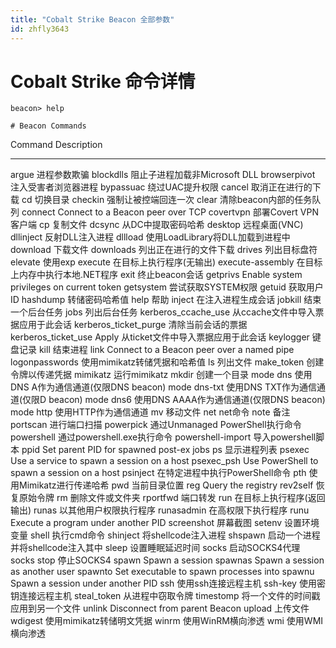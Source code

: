 ```yaml
---
title: "Cobalt Strike Beacon 全部参数"
id: zhfly3643
---
```


# Cobalt Strike 命令详情

```
beacon> help

# Beacon Commands

```
Command                   Description
-------                   -----------
argue                     进程参数欺骗
blockdlls                 阻止子进程加载非Microsoft DLL
browserpivot              注入受害者浏览器进程
bypassuac                 绕过UAC提升权限
cancel                    取消正在进行的下载
cd                        切换目录
checkin                   强制让被控端回连一次
clear                     清除beacon内部的任务队列
connect                   Connect to a Beacon peer over TCP
covertvpn                 部署Covert VPN客户端
cp                        复制文件
dcsync                    从DC中提取密码哈希
desktop                   远程桌面(VNC)
dllinject                 反射DLL注入进程
dllload                   使用LoadLibrary将DLL加载到进程中
download                  下载文件
downloads                 列出正在进行的文件下载
drives                    列出目标盘符
elevate                   使用exp
execute                   在目标上执行程序(无输出)
execute-assembly          在目标上内存中执行本地.NET程序
exit                      终止beacon会话
getprivs                  Enable system privileges on current token
getsystem                 尝试获取SYSTEM权限
getuid                    获取用户ID
hashdump                  转储密码哈希值
help                      帮助
inject                    在注入进程生成会话
jobkill                   结束一个后台任务
jobs                      列出后台任务
kerberos_ccache_use       从ccache文件中导入票据应用于此会话
kerberos_ticket_purge     清除当前会话的票据
kerberos_ticket_use       Apply 从ticket文件中导入票据应用于此会话
keylogger                 键盘记录
kill                      结束进程
link                      Connect to a Beacon peer over a named pipe
logonpasswords            使用mimikatz转储凭据和哈希值
ls                        列出文件
make_token                创建令牌以传递凭据
mimikatz                  运行mimikatz
mkdir                     创建一个目录
mode dns                  使用DNS A作为通信通道(仅限DNS beacon)
mode dns-txt              使用DNS TXT作为通信通道(仅限D beacon)
mode dns6                 使用DNS AAAA作为通信通道(仅限DNS beacon)
mode http                 使用HTTP作为通信通道
mv                        移动文件
net                       net命令
note                      备注       
portscan                  进行端口扫描
powerpick                 通过Unmanaged PowerShell执行命令
powershell                通过powershell.exe执行命令
powershell-import         导入powershell脚本
ppid                      Set parent PID for spawned post-ex jobs
ps                        显示进程列表
psexec                    Use a service to spawn a session on a host
psexec_psh                Use PowerShell to spawn a session on a host
psinject                  在特定进程中执行PowerShell命令
pth                       使用Mimikatz进行传递哈希
pwd                       当前目录位置
reg                       Query the registry
rev2self                  恢复原始令牌
rm                        删除文件或文件夹
rportfwd                  端口转发
run                       在目标上执行程序(返回输出)
runas                     以其他用户权限执行程序
runasadmin                在高权限下执行程序
runu                      Execute a program under another PID
screenshot                屏幕截图
setenv                    设置环境变量
shell                     执行cmd命令
shinject                  将shellcode注入进程
shspawn                   启动一个进程并将shellcode注入其中
sleep                     设置睡眠延迟时间
socks                     启动SOCKS4代理
socks stop                停止SOCKS4
spawn                     Spawn a session 
spawnas                   Spawn a session as another user
spawnto                   Set executable to spawn processes into
spawnu                    Spawn a session under another PID
ssh                       使用ssh连接远程主机
ssh-key                   使用密钥连接远程主机
steal_token               从进程中窃取令牌
timestomp                 将一个文件的时间戳应用到另一个文件
unlink                    Disconnect from parent Beacon
upload                    上传文件
wdigest                   使用mimikatz转储明文凭据
winrm                     使用WinRM横向渗透
wmi                       使用WMI横向渗透 
``` 
```